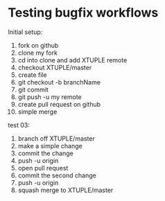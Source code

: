 # Testing bugfix workflows

Initial setup:

1. fork on github
1. clone my fork
1. cd into clone and add XTUPLE remote
1. checkout XTUPLE/master
1. create file
1. git checkout -b branchName
1. git commit
1. git push -u my remote
1. create pull request on github 
1. simple merge

test 03:
1. branch off XTUPLE/master
1. make a simple change
1. commit the change
1. push -u origin
1. open pull request
1. commit the second change
1. push -u origin
1. squash merge to XTUPLE/master
